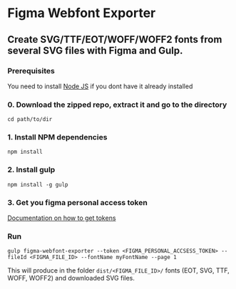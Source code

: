 # Figma Webfont Exporter

## Create SVG/TTF/EOT/WOFF/WOFF2 fonts from several SVG files with Figma and Gulp.

### Prerequisites
You need to install [Node JS](https://nodejs.org/en/download/) if you dont have it already installed

### 0. Download the zipped repo, extract it and go to the directory
```cd path/to/dir```

### 1. Install NPM dependencies
```npm install```

### 2. Install gulp
```npm install -g gulp```

### 3. Get you figma personal access token
[Documentation on how to get tokens](https://www.figma.com/developers/api#access-tokens)

### Run
```
gulp figma-webfont-exporter --token <FIGMA_PERSONAL_ACCSESS_TOKEN> --fileId <FIGMA_FILE_ID> --fontName myFontName --page 1
```

This will produce in the folder `dist/<FIGMA_FILE_ID>/` fonts (EOT, SVG, TTF, WOFF, WOFF2) and downloaded SVG files.
